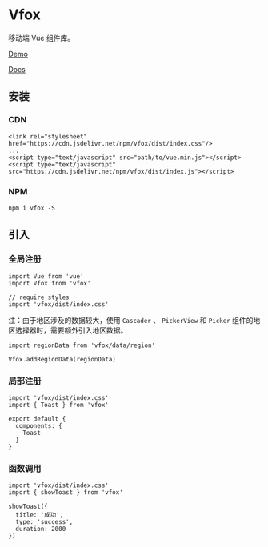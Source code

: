 # Vfox

移动端 Vue 组件库。

[Demo](https://cdn.fox2.cn/vfox/)

[Docs](https://cdn.fox2.cn/vfox-docs/)

## 安装

### CDN

```
<link rel="stylesheet" href="https://cdn.jsdelivr.net/npm/vfox/dist/index.css"/>
...
<script type="text/javascript" src="path/to/vue.min.js"></script>
<script type="text/javascript" src="https://cdn.jsdelivr.net/npm/vfox/dist/index.js"></script>
```

### NPM

```
npm i vfox -S
```

## 引入

### 全局注册

```
import Vue from 'vue'
import Vfox from 'vfox'

// require styles
import 'vfox/dist/index.css'

```

注：由于地区涉及的数据较大，使用 `Cascader` 、 `PickerView` 和 `Picker` 组件的地区选择器时，需要额外引入地区数据。

```
import regionData from 'vfox/data/region'

Vfox.addRegionData(regionData)
```

### 局部注册

```
import 'vfox/dist/index.css'
import { Toast } from 'vfox'

export default {
  components: {
    Toast
  }
}
```

### 函数调用

```
import 'vfox/dist/index.css'
import { showToast } from 'vfox'

showToast({
  title: '成功',
  type: 'success',
  duration: 2000
})
```
